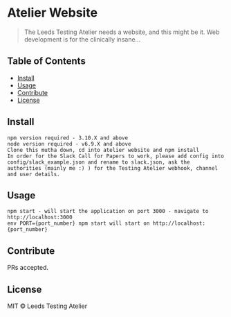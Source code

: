 # Atelier Website

> The Leeds Testing Atelier needs a website, and this might be it. Web development is for the clinically insane...

## Table of Contents

- [Install](#install)
- [Usage](#usage)
- [Contribute](#contribute)
- [License](#license)

## Install

```
npm version required - 3.10.X and above
node version required - v6.9.X and above
Clone this mutha down, cd into atelier website and npm install
In order for the Slack Call for Papers to work, please add config into config/slack_example.json and rename to slack.json, ask the authorities (mainly me :) ) for the Testing Atelier webhook, channel and user details.

```

## Usage

```
npm start - will start the application on port 3000 - navigate to http://localhost:3000
env PORT={port_number} npm start will start on http://localhost:{port_number}

```

## Contribute

PRs accepted.

## License

MIT © Leeds Testing Atelier